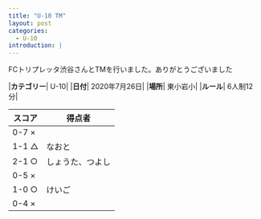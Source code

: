 ```yaml
---
title: "U-10 TM"
layout: post
categories:
  - U-10
introduction: | 
---
```


FCトリプレッタ渋谷さんとTMを行いました。ありがとうございました 


|**カテゴリー**| U-10|
|**日付**| 2020年7月26日|
|**場所**| 東小岩小|
|**ルール**| 6人制12分|

|スコア|得点者|
|---|----|
|0-7 ×||
|1-1 △|なおと|
|2-1 ○|しょうた、つよし|
|0-5 ×||
|1-0 ○|けいご|
|0-4 ×||
